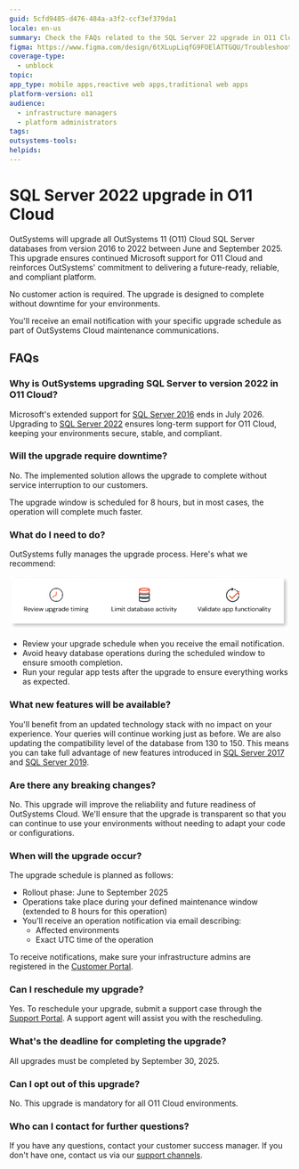 ```yaml
---
guid: 5cfd9485-d476-484a-a3f2-ccf3ef379da1
locale: en-us
summary: Check the FAQs related to the SQL Server 22 upgrade in O11 Cloud.
figma: https://www.figma.com/design/6tXLupLiqfG9FOElATTGQU/Troubleshooting?node-id=5594-247&t=wdMEwcdmLXvJQ8yy-1
coverage-type:
  - unblock
topic: 
app_type: mobile apps,reactive web apps,traditional web apps
platform-version: o11
audience:
  - infrastructure managers
  - platform administrators
tags: 
outsystems-tools: 
helpids:
---
```


# SQL Server 2022 upgrade in O11 Cloud

OutSystems will upgrade all OutSystems 11 (O11) Cloud SQL Server databases from version 2016 to 2022 between June and September 2025. This upgrade ensures continued Microsoft support for O11 Cloud and reinforces OutSystems' commitment to delivering a future-ready, reliable, and compliant platform.

No customer action is required. The upgrade is designed to complete without downtime for your environments.

You'll receive an email notification with your specific upgrade schedule as part of OutSystems Cloud maintenance communications.


## FAQs

### Why is OutSystems upgrading SQL Server to version 2022 in O11 Cloud?

Microsoft's extended support for [SQL Server 2016](https://learn.microsoft.com/en-us/lifecycle/products/sql-server-2016) ends in July 2026\. Upgrading to [SQL Server 2022](https://learn.microsoft.com/en-us/lifecycle/products/sql-server-2022) ensures long-term support for O11 Cloud, keeping your environments secure, stable, and compliant.

### Will the upgrade require downtime?

No. The implemented solution allows the upgrade to complete without service interruption to our customers.

<div class="info" markdown="1">

The upgrade window is scheduled for 8 hours, but in most cases, the operation will complete much faster.  

</div>

### What do I need to do?

OutSystems fully manages the upgrade process. Here's what we recommend:

![Diagram showing recommendations for SQL Server upgrade: Review upgrade timing, limit database activity, validate app functionality.](images/sql-server-update-recommendation-diag.png "SQL Server Upgrade Recommendations")

* Review your upgrade schedule when you receive the email notification.  
* Avoid heavy database operations during the scheduled window to ensure smooth completion.  
* Run your regular app tests after the upgrade to ensure everything works as expected.



### What new features will be available?

You'll benefit from an updated technology stack with no impact on your experience. Your queries will continue working just as before. We are also updating the compatibility level of the database from 130 to 150. This means you can take full advantage of new features introduced in [SQL Server 2017](https://learn.microsoft.com/en-us/sql/sql-server/what-s-new-in-sql-server-2017?view=sql-server-ver17) and [SQL Server 2019](https://learn.microsoft.com/en-us/sql/sql-server/what-s-new-in-sql-server-2019?view=sql-server-ver15).

### Are there any breaking changes?

No. This upgrade will improve the reliability and future readiness of OutSystems Cloud. We'll ensure that the upgrade is transparent so that you can continue to use your environments without needing to adapt your code or configurations. 

### When will the upgrade occur?

The upgrade schedule is planned as follows:

* Rollout phase: June to September 2025  
* Operations take place during your defined maintenance window (extended to 8 hours for this operation)  
* You'll receive an operation notification via email describing:  
  * Affected environments  
  * Exact UTC time of the operation

<div class="info" markdown="1">

To receive notifications, make sure your infrastructure admins are registered in the [Customer Portal](../../community/customer-portal.md).

</div>

### Can I reschedule my upgrade?

Yes. To reschedule your upgrade, submit a support case through the [Support Portal](https://success.outsystems.com/support/home/). A support agent will assist you with the rescheduling.

### What's the deadline for completing the upgrade?

All upgrades must be completed by September 30, 2025.

### Can I opt out of this upgrade?

No. This upgrade is mandatory for all O11 Cloud environments.

### Who can I contact for further questions?

If you have any questions, contact your customer success manager. If you don't have one, contact us via our [support channels](https://www.outsystems.com/legal/success/support-terms-and-service-level-agreements-sla-of-the-outsystems-software/#contact-channels).
